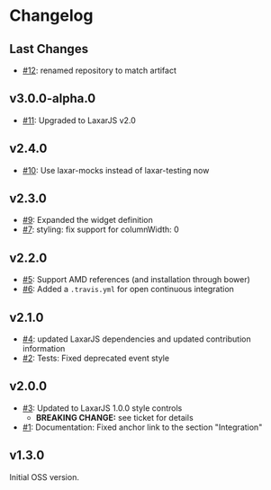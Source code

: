 # Changelog

## Last Changes

- [#12](https://github.com/LaxarJS/laxar-command-bar-widget/issues/12): renamed repository to match artifact


## v3.0.0-alpha.0

- [#11](https://github.com/LaxarJS/laxar-command-bar-widget/issues/11): Upgraded to LaxarJS v2.0


## v2.4.0

- [#10](https://github.com/LaxarJS/laxar-command-bar-widget/issues/10): Use laxar-mocks instead of laxar-testing now


## v2.3.0

- [#9](https://github.com/LaxarJS/laxar-command-bar-widget/issues/9): Expanded the widget definition
- [#7](https://github.com/LaxarJS/laxar-command-bar-widget/issues/7): styling: fix support for columnWidth: 0


## v2.2.0

- [#5](https://github.com/LaxarJS/laxar-command-bar-widget/issues/5): Support AMD references (and installation through bower)
- [#6](https://github.com/LaxarJS/laxar-command-bar-widget/issues/6): Added a `.travis.yml` for open continuous integration


## v2.1.0

- [#4](https://github.com/LaxarJS/laxar-command-bar-widget/issues/4): updated LaxarJS dependencies and updated contribution information
- [#2](https://github.com/LaxarJS/laxar-command-bar-widget/issues/2): Tests: Fixed deprecated event style


## v2.0.0

- [#3](https://github.com/LaxarJS/laxar-command-bar-widget/issues/3): Updated to LaxarJS 1.0.0 style controls
    + **BREAKING CHANGE:** see ticket for details
- [#1](https://github.com/LaxarJS/laxar-command-bar-widget/issues/1): Documentation: Fixed anchor link to the section "Integration"


## v1.3.0

Initial OSS version.

